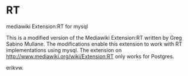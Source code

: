 RT
==

mediawiki Extension:RT for mysql

This is a modified version of the Mediawiki Extension:RT written by Greg Sabino Mullane. The modifications enable this extension to work with RT implementations using mysql. The extension on http://www.mediawiki.org/wiki/Extension:RT only works for Postgres.

erikvw.

